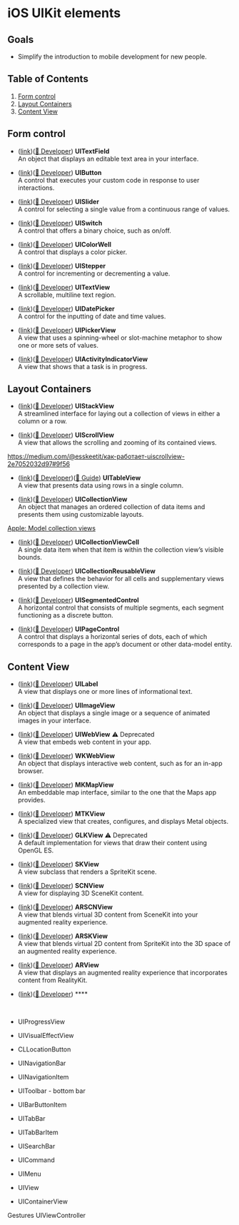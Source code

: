 # iOS UIKit elements

## Goals

* Simplify the introduction to mobile development for new people.

## Table of Contents

1. [Form control](#form-control)
1. [Layout Containers](#layout-containers)
1. [Content View](#content-view)

## Form control

* <a id='text-field'></a>(<a href='#text-field'>link</a>)(<a href='https://developer.apple.com/documentation/uikit/uitextfield'>🍏 Developer</a>) **UITextField**
<br> An object that displays an editable text area in your interface.

* <a id='button'></a>(<a href='#button'>link</a>)(<a href='https://developer.apple.com/documentation/uikit/uibutton'>🍏 Developer</a>) **UIButton** 
<br> A control that executes your custom code in response to user interactions.

* <a id='slider'></a>(<a href='#slider'>link</a>)(<a href='https://developer.apple.com/documentation/uikit/uislider'>🍏 Developer</a>) **UISlider** 
<br> A control for selecting a single value from a continuous range of values.

* <a id='switch'></a>(<a href='#switch'>link</a>)(<a href='https://developer.apple.com/documentation/uikit/uiswitch'>🍏 Developer</a>) **UISwitch** 
<br> A control that offers a binary choice, such as on/off.

* <a id='color-well'></a>(<a href='#color-well'>link</a>)(<a href='https://developer.apple.com/documentation/uikit/uicolorwell'>🍏 Developer</a>) **UIColorWell** 
<br> A control that displays a color picker.

* <a id='stepper'></a>(<a href='#stepper'>link</a>)(<a href='https://developer.apple.com/documentation/uikit/uistepper'>🍏 Developer</a>) **UIStepper** 
<br> A control for incrementing or decrementing a value.

* <a id='text-view'></a>(<a href='#text-view'>link</a>)(<a href='https://developer.apple.com/documentation/uikit/uitextview'>🍏 Developer</a>) **UITextView** 
<br> A scrollable, multiline text region.

* <a id='date-picker'></a>(<a href='#date-picker'>link</a>)(<a href='https://developer.apple.com/documentation/uikit/uidatepicker'>🍏 Developer</a>) **UIDatePicker** 
<br> A control for the inputting of date and time values.

* <a id='picker-view'></a>(<a href='#picker-view'>link</a>)(<a href='https://developer.apple.com/documentation/uikit/uipickerview'>🍏 Developer</a>) **UIPickerView** 
<br> A view that uses a spinning-wheel or slot-machine metaphor to show one or more sets of values.

* <a id='activity-indicator-view'></a>(<a href='#activity-indicator-view'>link</a>)(<a href='https://developer.apple.com/documentation/uikit/uiactivityindicatorview'>🍏 Developer</a>) **UIActivityIndicatorView** 
<br> A view that shows that a task is in progress.

## Layout Containers

* <a id='stack-view'></a>(<a href='#stack-view'>link</a>)(<a href='https://developer.apple.com/documentation/uikit/uistackview'>🍏 Developer</a>) **UIStackView** 
<br> A streamlined interface for laying out a collection of views in either a column or a row.

* <a id='scroll-view'></a>(<a href='#scroll-view'>link</a>)(<a href='https://developer.apple.com/documentation/uikit/uiscrollview'>🍏 Developer</a>) **UIScrollView** 
<br> A view that allows the scrolling and zooming of its contained views.

https://medium.com/@esskeetit/как-работает-uiscrollview-2e7052032d97#9f56

* <a id='table-view'></a>(<a href='#table-view'>link</a>)(<a href='https://developer.apple.com/documentation/uikit/uitableview'>🍏 Developer</a>)(<a href='https://github.com/BrianSlick/Book-UITableViewGuide'>📖 Guide</a>) **UITableView** 
<br> A view that presents data using rows in a single column.

* <a id='collection-view'></a>(<a href='#collection-view'>link</a>)(<a href='https://developer.apple.com/documentation/uikit/uicollectionview'>🍏 Developer</a>) **UICollectionView** 
<br> An object that manages an ordered collection of data items and presents them using customizable layouts.

[Apple: Model collection views](https://developer.apple.com/documentation/uikit/views_and_controls/collection_views/implementing_modern_collection_views)

* <a id='collection-view-cell'></a>(<a href='#collection-view-cell'>link</a>)(<a href='https://developer.apple.com/documentation/uikit/uicollectionviewcell'>🍏 Developer</a>) **UICollectionViewCell** 
<br> A single data item when that item is within the collection view’s visible bounds.

* <a id='collection-reusable-view'></a>(<a href='#collection-reusable-view'>link</a>)(<a href='https://developer.apple.com/documentation/uikit/uicollectionreusableview'>🍏 Developer</a>) **UICollectionReusableView** 
<br> A view that defines the behavior for all cells and supplementary views presented by a collection view.

* <a id='segment'></a>(<a href='#segment'>link</a>)(<a href='https://developer.apple.com/documentation/uikit/uisegmentedcontrol'>🍏 Developer</a>) **UISegmentedControl** 
<br> A horizontal control that consists of multiple segments, each segment functioning as a discrete button.

* <a id='page'></a>(<a href='#page'>link</a>)(<a href='https://developer.apple.com/documentation/uikit/uipagecontrol'>🍏 Developer</a>) **UIPageControl** 
<br> A control that displays a horizontal series of dots, each of which corresponds to a page in the app’s document or other data-model entity.

## Content View

* <a id='label'></a>(<a href='#label'>link</a>)(<a href='https://developer.apple.com/documentation/uikit/uilabel'>🍏 Developer</a>) **UILabel** 
<br> A view that displays one or more lines of informational text.

* <a id='image'></a>(<a href='#image'>link</a>)(<a href='https://developer.apple.com/documentation/uikit/uiimageview'>🍏 Developer</a>) **UIImageView** 
<br> An object that displays a single image or a sequence of animated images in your interface.

* <a id='uiwebview'></a>(<a href='#uiwebview'>link</a>)(<a href='https://developer.apple.com/documentation/uikit/uiwebview'>🍏 Developer</a>) **UIWebView** ⚠️ Deprecated
<br> A view that embeds web content in your app.

* <a id='wkwebview'></a>(<a href='#wkwebview'>link</a>)(<a href='https://developer.apple.com/documentation/webkit/wkwebview'>🍏 Developer</a>) **WKWebView** 
<br> An object that displays interactive web content, such as for an in-app browser.

* <a id='map-view'></a>(<a href='#map-view'>link</a>)(<a href='https://developer.apple.com/documentation/mapkit/mkmapview'>🍏 Developer</a>) **MKMapView** 
<br> An embeddable map interface, similar to the one that the Maps app provides.

* <a id='metal-view'></a>(<a href='#metal-view'>link</a>)(<a href='https://developer.apple.com/documentation/metalkit/mtkview'>🍏 Developer</a>) **MTKView** 
<br> A specialized view that creates, configures, and displays Metal objects.

* <a id='opengl-view'></a>(<a href='#opengl-view'>link</a>)(<a href='https://developer.apple.com/documentation/glkit/glkview'>🍏 Developer</a>) **GLKView** ⚠️ Deprecated
<br> A default implementation for views that draw their content using OpenGL ES.

* <a id='spritekit-view'></a>(<a href='#spritekit-view'>link</a>)(<a href='https://developer.apple.com/documentation/spritekit/skview'>🍏 Developer</a>) **SKView** 
<br> A view subclass that renders a SpriteKit scene.

* <a id='scenekit-view'></a>(<a href='#scenekit-view'>link</a>)(<a href='https://developer.apple.com/documentation/scenekit/scnview'>🍏 Developer</a>) **SCNView** 
<br> A view for displaying 3D SceneKit content.

* <a id='3d-ar-view'></a>(<a href='#3d-ar-view'>link</a>)(<a href='https://developer.apple.com/documentation/arkit/arscnview'>🍏 Developer</a>) **ARSCNView** 
<br> A view that blends virtual 3D content from SceneKit into your augmented reality experience.

* <a id='2d-ar-view'></a>(<a href='#2d-ar-view'>link</a>)(<a href='https://developer.apple.com/documentation/arkit/arskview'>🍏 Developer</a>) **ARSKView** 
<br> A view that blends virtual 2D content from SpriteKit into the 3D space of an augmented reality experience.

* <a id='realitykit-view'></a>(<a href='#realitykit-view'>link</a>)(<a href='https://developer.apple.com/documentation/realitykit/arview'>🍏 Developer</a>) **ARView** 
<br> A view that displays an augmented reality experience that incorporates content from RealityKit.




* <a id=''></a>(<a href='#'>link</a>)(<a href=''>🍏 Developer</a>) **** 
<br> 

- UIProgressView
- UIVisualEffectView
- CLLocationButton

- UINavigationBar
- UINavigationItem
- UIToolbar - bottom bar
- UIBarButtonItem
- UITabBar
- UITabBarItem
- UISearchBar
- UICommand
- UIMenu
- UIView
- UIContainerView

Gestures
UIViewController



